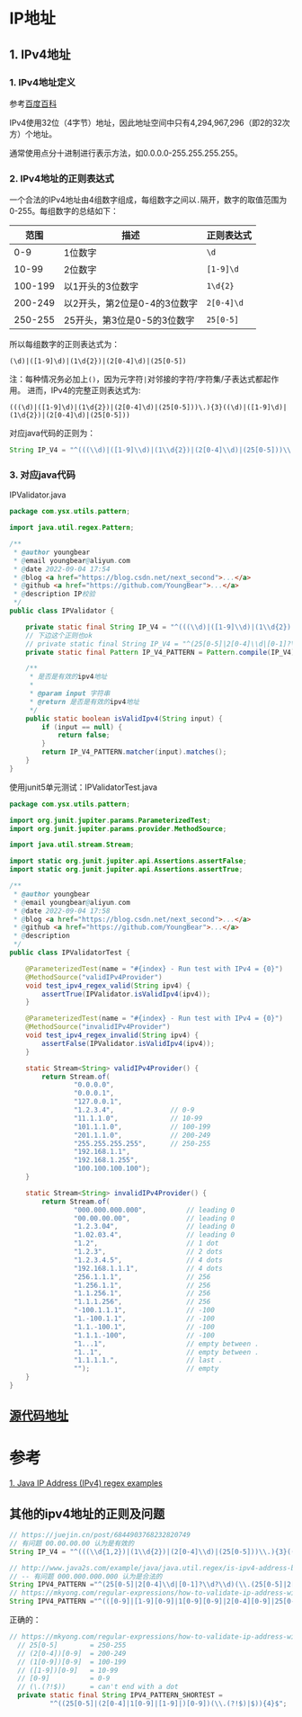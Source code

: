 # IP地址

## 1. IPv4地址

### 1. IPv4地址定义

参考[百度百科](https://baike.baidu.com/item/IPv4/422599?fr=aladdin)

IPv4使用32位（4字节）地址，因此地址空间中只有4,294,967,296（即2的32次方）个地址。

通常使用点分十进制进行表示方法，如0.0.0.0-255.255.255.255。



### 2. IPv4地址的正则表达式



一个合法的IPv4地址由4组数字组成，每组数字之间以`.`隔开，数字的取值范围为0-255。每组数字的总结如下：

| 范围    | 描述                         | 正则表达式 |
| ------- | ---------------------------- | ---------- |
| 0-9     | 1位数字                      | `\d`       |
| 10-99   | 2位数字                      | `[1-9]\d`  |
| 100-199 | 以1开头的3位数字             | `1\d{2}`   |
| 200-249 | 以2开头，第2位是0-4的3位数字 | `2[0-4]\d` |
| 250-255 | 25开头，第3位是0-5的3位数字  | `25[0-5]`  |

所以每组数字的正则表达式为：

```
(\d)|([1-9]\d)|(1\d{2})|(2[0-4]\d)|(25[0-5])
```

注：每种情况务必加上`()`，因为元字符`|`对邻接的字符/字符集/子表达式都起作用。
进而，IPv4的完整正则表达式为:

```
(((\d)|([1-9]\d)|(1\d{2})|(2[0-4]\d)|(25[0-5]))\.){3}((\d)|([1-9]\d)|(1\d{2})|(2[0-4]\d)|(25[0-5]))
```

对应java代码的正则为：

```java
String IP_V4 = "^(((\\d)|([1-9]\\d)|(1\\d{2})|(2[0-4]\\d)|(25[0-5]))\\.){3}((\\d)|([1-9]\\d)|(1\\d{2})|(2[0-4]\\d)|(25[0-5]))$"
```

### 3. 对应java代码

IPValidator.java

```java
package com.ysx.utils.pattern;

import java.util.regex.Pattern;

/**
 * @author youngbear
 * @email youngbear@aliyun.com
 * @date 2022-09-04 17:54
 * @blog <a href="https://blog.csdn.net/next_second">...</a>
 * @github <a href="https://github.com/YoungBear">...</a>
 * @description IP校验
 */
public class IPValidator {

    private static final String IP_V4 = "^(((\\d)|([1-9]\\d)|(1\\d{2})|(2[0-4]\\d)|(25[0-5]))\\.){3}((\\d)|([1-9]\\d)|(1\\d{2})|(2[0-4]\\d)|(25[0-5]))$";
    // 下边这个正则也ok
    // private static final String IP_V4 = "^(25[0-5]|2[0-4]\\d|[0-1]?\\d?\\d)(\\.(25[0-5]|2[0-4]\\d|[0-1]?\\d?\\d)){3}$";
    private static final Pattern IP_V4_PATTERN = Pattern.compile(IP_V4);

    /**
     * 是否是有效的ipv4地址
     *
     * @param input 字符串
     * @return 是否是有效的ipv4地址
     */
    public static boolean isValidIpv4(String input) {
        if (input == null) {
            return false;
        }
        return IP_V4_PATTERN.matcher(input).matches();
    }
}
```



使用junit5单元测试：IPValidatorTest.java

```java
package com.ysx.utils.pattern;

import org.junit.jupiter.params.ParameterizedTest;
import org.junit.jupiter.params.provider.MethodSource;

import java.util.stream.Stream;

import static org.junit.jupiter.api.Assertions.assertFalse;
import static org.junit.jupiter.api.Assertions.assertTrue;

/**
 * @author youngbear
 * @email youngbear@aliyun.com
 * @date 2022-09-04 17:58
 * @blog <a href="https://blog.csdn.net/next_second">...</a>
 * @github <a href="https://github.com/YoungBear">...</a>
 * @description
 */
public class IPValidatorTest {

    @ParameterizedTest(name = "#{index} - Run test with IPv4 = {0}")
    @MethodSource("validIPv4Provider")
    void test_ipv4_regex_valid(String ipv4) {
        assertTrue(IPValidator.isValidIpv4(ipv4));
    }

    @ParameterizedTest(name = "#{index} - Run test with IPv4 = {0}")
    @MethodSource("invalidIPv4Provider")
    void test_ipv4_regex_invalid(String ipv4) {
        assertFalse(IPValidator.isValidIpv4(ipv4));
    }

    static Stream<String> validIPv4Provider() {
        return Stream.of(
                "0.0.0.0",
                "0.0.0.1",
                "127.0.0.1",
                "1.2.3.4",              // 0-9
                "11.1.1.0",             // 10-99
                "101.1.1.0",            // 100-199
                "201.1.1.0",            // 200-249
                "255.255.255.255",      // 250-255
                "192.168.1.1",
                "192.168.1.255",
                "100.100.100.100");
    }

    static Stream<String> invalidIPv4Provider() {
        return Stream.of(
                "000.000.000.000",          // leading 0
                "00.00.00.00",              // leading 0
                "1.2.3.04",                 // leading 0
                "1.02.03.4",                // leading 0
                "1.2",                      // 1 dot
                "1.2.3",                    // 2 dots
                "1.2.3.4.5",                // 4 dots
                "192.168.1.1.1",            // 4 dots
                "256.1.1.1",                // 256
                "1.256.1.1",                // 256
                "1.1.256.1",                // 256
                "1.1.1.256",                // 256
                "-100.1.1.1",               // -100
                "1.-100.1.1",               // -100
                "1.1.-100.1",               // -100
                "1.1.1.-100",               // -100
                "1...1",                    // empty between .
                "1..1",                     // empty between .
                "1.1.1.1.",                 // last .
                "");                        // empty
    }
}

```



## [源代码地址](https://github.com/YoungBear/JavaUtils)



# 参考

[1. Java IP Address (IPv4) regex examples](https://mkyong.com/regular-expressions/how-to-validate-ip-address-with-regular-expression/)



## 其他的ipv4地址的正则及问题

```java
// https://juejin.cn/post/6844903768232820749
// 有问题 00.00.00.00 认为是有效的
String IP_V4 = "^(((\\d{1,2})|(1\\d{2})|(2[0-4]\\d)|(25[0-5]))\\.){3}((\\d{1,2})|(1\\d{2})|(2[0-4]\\d)|(25[0-5]))$";

// http://www.java2s.com/example/java/java.util.regex/is-ipv4-address-by-regex.html
// -- 有问题 000.000.000.000 认为是合法的
String IPV4_PATTERN ="^(25[0-5]|2[0-4]\\d|[0-1]?\\d?\\d)(\\.(25[0-5]|2[0-4]\\d|[0-1]?\\d?\\d)){3}$"
// https://mkyong.com/regular-expressions/how-to-validate-ip-address-with-regular-expression/
String IPV4_PATTERN ="^(([0-9]|[1-9][0-9]|1[0-9][0-9]|2[0-4][0-9]|25[0-5])(\\.(?!$)|$)){4}$"
```



正确的：

```java
// https://mkyong.com/regular-expressions/how-to-validate-ip-address-with-regular-expression/  
  // 25[0-5]        = 250-255
  // (2[0-4])[0-9]  = 200-249
  // (1[0-9])[0-9]  = 100-199
  // ([1-9])[0-9]   = 10-99
  // [0-9]          = 0-9
  // (\.(?!$))      = can't end with a dot
  private static final String IPV4_PATTERN_SHORTEST =
          "^((25[0-5]|(2[0-4]|1[0-9]|[1-9]|)[0-9])(\\.(?!$)|$)){4}$";      
```

